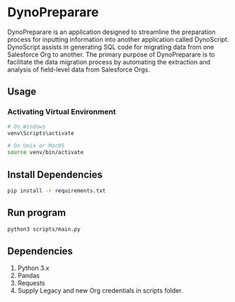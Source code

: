 # DynoPreparare

DynoPreparare is an application designed to streamline the preparation process for inputting information into another application called DynoScript. DynoScript assists in generating SQL code for migrating data from one Salesforce Org to another. The primary purpose of DynoPreparare is to facilitate the data migration process by automating the extraction and analysis of field-level data from Salesforce Orgs.

## Usage

### Activating Virtual Environment

```bash
# On Windows
venv\Scripts\activate

# On Unix or MacOS
source venv/bin/activate
```


## Install Dependencies
```bash
pip install -r requirements.txt

```

## Run program
```bash
python3 scripts/main.py
```


## Dependencies
1. Python 3.x
2. Pandas
3. Requests
4. Supply Legacy and new Org credentials in scripts folder.
